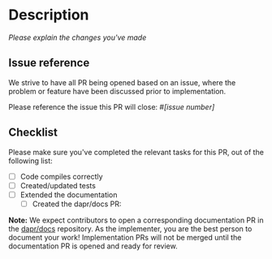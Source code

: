 # Description

_Please explain the changes you've made_

## Issue reference

We strive to have all PR being opened based on an issue, where the problem or feature have been discussed prior to implementation.

Please reference the issue this PR will close: #_[issue number]_

## Checklist

Please make sure you've completed the relevant tasks for this PR, out of the following list:

* [ ] Code compiles correctly
* [ ] Created/updated tests
* [ ] Extended the documentation
    * [ ] Created the dapr/docs PR: <insert PR link here>

**Note:** We expect contributors to open a corresponding documentation PR in the [dapr/docs](https://github.com/dapr/docs/) repository. As the implementer, you are the best person to document your work! Implementation PRs will not be merged until the documentation PR is opened and ready for review.
